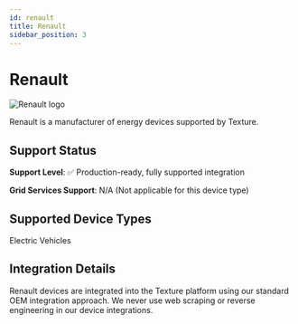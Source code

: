 ```yaml
---
id: renault
title: Renault
sidebar_position: 3
---
```


# Renault

<div style={{ textAlign: 'center', margin: '20px 0' }}>
  <img 
    src="https://device.cms.texture.energy/logo/%20Renault%20Vector%20Icon.svg" 
    alt="Renault logo" 
    style={{ maxWidth: '200px', maxHeight: '150px' }}
  />
</div>

Renault is a manufacturer of energy devices supported by Texture.



## Support Status

**Support Level**: ✅ Production-ready, fully supported integration

**Grid Services Support**: N/A (Not applicable for this device type)

## Supported Device Types

Electric Vehicles

## Integration Details

Renault devices are integrated into the Texture platform using our standard OEM integration approach. We never use web scraping or reverse engineering in our device integrations.




